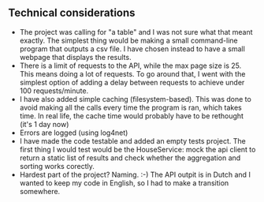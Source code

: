## Technical considerations
* The project was calling for "a table" and I was not sure what that meant exactly. The simplest thing would be making a small command-line program that outputs a csv file. I have chosen instead to have a small webpage that displays the results.
* There is a limit of requests to the API, while the max page size is 25. This means doing a lot of requests. To go around that, I went with the simplest option of adding a delay between requests to achieve under 100 requests/minute.
* I have also added simple caching (filesystem-based). This was done to avoid making all the calls every time the program is ran, which takes time. In real life, the cache time would probably have to be rethought (it's 1 day now)
* Errors are logged (using log4net)
* I have made the code testable and added an empty tests project. The first thing I would test would be the HouseService: mock the api client to return a static list of results and check whether the aggregation and sorting works corectly.
* Hardest part of the project? Naming. :-) The API outpit is in Dutch and I wanted to keep my code in English, so I had to make a transition somewhere.
